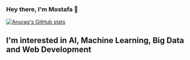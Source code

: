 ### Hey there, I'm Mostafa 👋  

[![Anurag's GitHub stats](https://github-readme-stats.vercel.app/api?username=mostafa-A48)](https://github.com/anuraghazra/github-readme-stats)

## I'm interested in AI, Machine Learning, Big Data and Web Development
